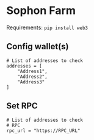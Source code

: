 # Sophon Farm

Requirements:
`pip install web3`


## Config wallet(s)

```
# List of addresses to check
addresses = [
    "Address1",
    "Address2",
    "Address3"
]
```

## Set RPC

```
# List of addresses to check
# RPC 
rpc_url = "https://RPC_URL"
```